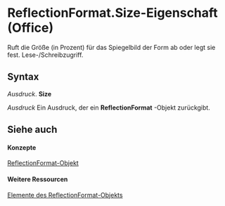 
# ReflectionFormat.Size-Eigenschaft (Office)

Ruft die Größe (in Prozent) für das Spiegelbild der Form ab oder legt sie fest. Lese-/Schreibzugriff.


## Syntax

 _Ausdruck_. **Size**

 _Ausdruck_ Ein Ausdruck, der ein **ReflectionFormat** -Objekt zurückgibt.


## Siehe auch


#### Konzepte


[ReflectionFormat-Objekt](9684dbb3-5b99-113b-9808-1173fdd719a9.md)
#### Weitere Ressourcen


[Elemente des ReflectionFormat-Objekts](http://msdn.microsoft.com/library/040424e8-2903-8416-c294-872d872d5277%28Office.15%29.aspx)